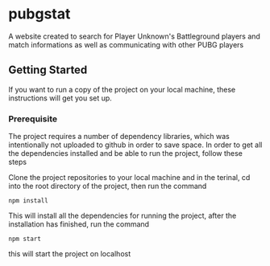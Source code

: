 # pubgstat

A website created to search for Player Unknown's Battleground players and match informations as well as communicating with other PUBG players

## Getting Started

If you want to run a copy of the project on your local machine, these instructions will get you set up.

### Prerequisite

The project requires a number of dependency libraries, which was intentionally not uploaded to github in order to save space. In order to get all the dependencies installed and be able to run the project, follow these steps

Clone the project repositories to your local machine and in the terinal, cd into the root directory of the project, then run the command 

```
npm install
```

This will install all the dependencies for running the project, after the installation has finished, run the command 

```
npm start
```

this will start the project on localhost
